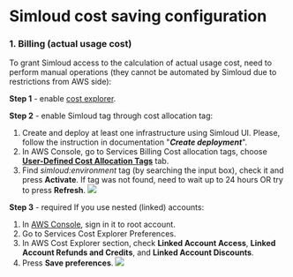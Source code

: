 # Simloud cost saving configuration

### 1. Billing (actual usage cost)     
To grant Simloud access to the calculation of actual usage cost, need to perform manual operations (they cannot be automated by Simloud due to restrictions from AWS side):
   
**Step 1** - enable [cost explorer](https://docs.aws.amazon.com/awsaccountbilling/latest/aboutv2/ce-enable.html).

**Step 2** - enable Simloud tag through cost allocation tag:
1.  Create and deploy at least one infrastructure using Simloud UI. Please, follow the instruction in documentation "_**Create deployment**_".
2.  In AWS Console, go to Services Billing Cost allocation tags, choose **[User-Defined Cost Allocation Tags](https://console.aws.amazon.com/billing/home#/preferences/tags)** tab.
3. Find _simloud:environment_ tag (by searching the input box), check it and press **Activate**.
   If tag was not found, need to wait up to 24 hours OR try to press **Refresh**.
   ![](/home/simloud/IdeaProjects/simloud-docs/static/img/cost-saving/configuration/2.png)


**Step 3** - required If you use nested (linked) accounts:
1.  In [AWS Console](https://console.aws.amazon.com/cost-management/home#/settings), sign in it to root account.
2.  Go to Services Cost Explorer Preferences.
3.  In AWS Cost Explorer section, check **Linked Account Access**, **Linked Account Refunds and Credits**, and **Linked Account Discounts**.
4.  Press **Save preferences**.
    ![](/home/simloud/IdeaProjects/simloud-docs/static/img/aws/enable-cost-explorer/image3.png)

    
